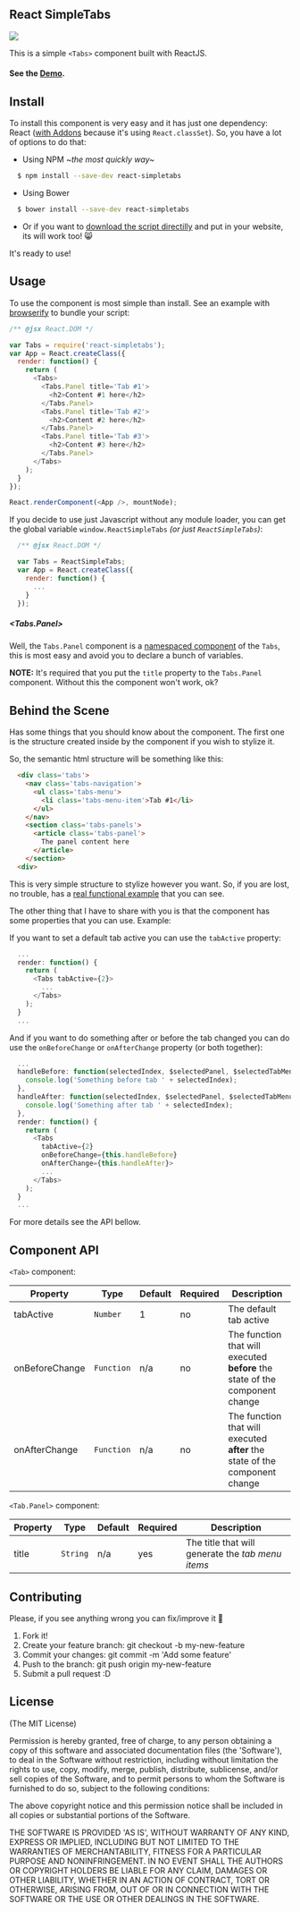 React SimpleTabs
----

![](http://f.cl.ly/items/25263r432i1W2U3p3b2m/react-simplestabs-screenshot.png)

This is a simple `<Tabs>` component built with ReactJS.

#### See the [Demo](http://embed.plnkr.co/p6YVUK/preview).

## Install

To install this component is very easy and it has just one dependency: React ([with Addons](http://facebook.github.io/react/downloads.html#react-with-add-ons-0.11.2-development) because it's using `React.classSet`). So, you have a lot of options to do that:

- Using NPM *~the most quickly way~*
```bash
  $ npm install --save-dev react-simpletabs
```

- Using Bower
```bash
  $ bower install --save-dev react-simpletabs
```

- Or if you want to [download the script directilly](/src) and put in your website, its will work too! :smile_cat:

It's ready to use!

## Usage

To use the component is most simple than install. See an example with [browserify](http://truongtx.me/2014/07/18/using-reactjs-with-browserify-and-gulp/) to bundle your script:

```javascript
/** @jsx React.DOM */

var Tabs = require('react-simpletabs');
var App = React.createClass({
  render: function() {
    return (
      <Tabs>
        <Tabs.Panel title='Tab #1'>
          <h2>Content #1 here</h2>
        </Tabs.Panel>
        <Tabs.Panel title='Tab #2'>
          <h2>Content #2 here</h2>
        </Tabs.Panel>
        <Tabs.Panel title='Tab #3'>
          <h2>Content #3 here</h2>
        </Tabs.Panel>
      </Tabs>
    );
  }
});

React.renderComponent(<App />, mountNode);
```

If you decide to use just Javascript without any module loader, you can get the global variable `window.ReactSimpleTabs` *(or just `ReactSimpleTabs`)*:

```javascript
  /** @jsx React.DOM */

  var Tabs = ReactSimpleTabs;
  var App = React.createClass({
    render: function() {
      ...
    }
  });
```

##### <Tabs.Panel>

Well, the `Tabs.Panel` component is a [namespaced component](http://facebook.github.io/react/blog/2014/07/17/react-v0.11.html#jsx) of the `Tabs`, this is most easy and avoid you to declare a bunch of variables.

**NOTE:** It's required that you put the `title` property to the `Tabs.Panel` component. Without this the component won't work, ok?

## Behind the Scene

Has some things that you should know about the component. The first one is the structure created inside by the component if you wish to stylize it.

So, the semantic html structure will be something like this:

```html
  <div class='tabs'>
    <nav class='tabs-navigation'>
      <ul class='tabs-menu'>
        <li class='tabs-menu-item'>Tab #1</li>
      </ul>
    </nav>
    <section class='tabs-panels'>
      <article class='tabs-panel'>
        The panel content here
      </article>
    </section>
  <div>
```

This is very simple structure to stylize however you want. So, if you are lost, no trouble, has a [real functional example](/example) that you can see.

The other thing that I have to share with you is that the component has some properties that you can use. Example:

If you want to set a default tab active you can use the `tabActive` property:

```javascript
  ...
  render: function() {
    return (
      <Tabs tabActive={2}>
        ...
      </Tabs>
    );
  }
  ...
```

And if you want to do something after or before the tab changed you can do use the `onBeforeChange` or `onAfterChange` property (or both together):

```javascript
  ...
  handleBefore: function(selectedIndex, $selectedPanel, $selectedTabMenu) {
    console.log('Something before tab ' + selectedIndex);
  },
  handleAfter: function(selectedIndex, $selectedPanel, $selectedTabMenu) {
    console.log('Something after tab ' + selectedIndex);
  },
  render: function() {
    return (
      <Tabs
        tabActive={2}
        onBeforeChange={this.handleBefore}
        onAfterChange={this.handleAfter}>
        ...
      </Tabs>
    );
  }
  ...
```

For more details see the API bellow.

## Component API

`<Tab>` component:

Property | Type | Default | Required | Description
-------- | ---- | ------- | -------- |-----------
tabActive | `Number` | 1 | no | The default tab active
onBeforeChange | `Function` | n/a | no | The function that will executed **before** the state of the component change
onAfterChange | `Function` | n/a | no | The function that will executed **after** the state of the component change

`<Tab.Panel>` component:

Property | Type | Default | Required | Description
-------- | ---- | ------- | -------- |-----------
title | `String` | n/a | yes | The title that will generate the *tab menu items*

## Contributing

Please, if you see anything wrong you can fix/improve it :ghost:

1. Fork it!
1. Create your feature branch: git checkout -b my-new-feature
1. Commit your changes: git commit -m 'Add some feature'
1. Push to the branch: git push origin my-new-feature
1. Submit a pull request :D

## License

(The MIT License)

Permission is hereby granted, free of charge, to any person obtaining a copy of this software and associated documentation files (the 'Software'), to deal in the Software without restriction, including without limitation the rights to use, copy, modify, merge, publish, distribute, sublicense, and/or sell copies of the Software, and to permit persons to whom the Software is furnished to do so, subject to the following conditions:

The above copyright notice and this permission notice shall be included in all copies or substantial portions of the Software.

THE SOFTWARE IS PROVIDED 'AS IS', WITHOUT WARRANTY OF ANY KIND, EXPRESS OR IMPLIED, INCLUDING BUT NOT LIMITED TO THE WARRANTIES OF MERCHANTABILITY, FITNESS FOR A PARTICULAR PURPOSE AND NONINFRINGEMENT. IN NO EVENT SHALL THE AUTHORS OR COPYRIGHT HOLDERS BE LIABLE FOR ANY CLAIM, DAMAGES OR OTHER LIABILITY, WHETHER IN AN ACTION OF CONTRACT, TORT OR OTHERWISE, ARISING FROM, OUT OF OR IN CONNECTION WITH THE SOFTWARE OR THE USE OR OTHER DEALINGS IN THE SOFTWARE.
